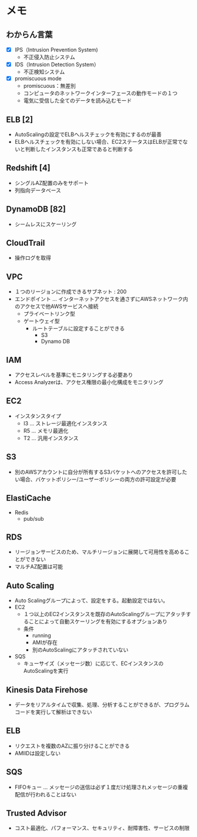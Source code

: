 # メモ

## わからん言葉
* [X] IPS（Intrusion Prevention System)
  * 不正侵入防止システム
* [X] IDS（Intrusion Detection System）
  * 不正検知システム
* [X] promiscuous mode
  * promiscuous：無差別
  * コンピュータのネットワークインターフェースの動作モードの１つ
  * 電気に受信した全てのデータを読み込むモード

## ELB [2]
* AutoScalingの設定でELBヘルスチェックを有効にするのが最善
* ELBヘルスチェックを有効にしない場合、EC2ステータスはELBが正常でないと判断したインスタンスも正常であると判断する

## Redshift [4]
* シングルAZ配置のみをサポート
* 列指向データベース

## DynamoDB [82]
* シームレスにスケーリング

## CloudTrail
* 操作ログを取得

## VPC
* １つのリージョンに作成できるサブネット : 200
* エンドポイント … インターネットアクセスを通さずにAWSネットワーク内のアクセスで他AWSサービスへ接続
  * プライベートリンク型
  * ゲートウェイ型
    * ルートテーブルに設定することができる
      * S3
      * Dynamo DB

## IAM
* アクセスレベルを基準にモニタリングする必要あり
* Access Analyzerは、アクセス権限の最小化構成をモニタリング

## EC2
* インスタンスタイプ
  * I3 … ストレージ最適化インスタンス
  * R5 … メモリ最適化
  * T2 … 汎用インスタンス

## S3
  * 別のAWSアカウントに自分が所有するS3バケットへのアクセスを許可したい場合、バケットポリシー/ユーザーポリシーの両方の許可設定が必要

## ElastiCache
  * Redis
    * pub/sub

## RDS
  * リージョンサービスのため、マルチリージョンに展開して可用性を高めることができない
  * マルチAZ配置は可能

## Auto Scaling
  * Auto Scalingグループによって、設定をする。起動設定ではない。
  * EC2
    * １つ以上のEC2インスタンスを既存のAutoScalingグループにアタッチすることによって自動スケーリングを有効にするオプションあり
    * 条件
      * running
      * AMIが存在
      * 別のAutoScalingにアタッチされていない
  * SQS
    * キューサイズ（メッセージ数）に応じて、ECインスタンスのAutoScalingを実行

## Kinesis Data Firehose
  * データをリアルタイムで収集、処理、分析することができるが、プログラムコードを実行して解析はできない

## ELB
  * リクエストを複数のAZに振り分けることができる
  * AMIIDは設定しない

## SQS
  * FIFOキュー … メッセージの送信は必ず１度だけ処理されメッセージの重複配信が行われることはない

## Trusted Advisor
  * コスト最適化、パフォーマンス、セキュリティ、耐障害性、サービスの制限


